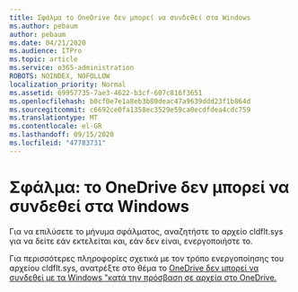 ```yaml
---
title: Σφάλμα το OneDrive δεν μπορεί να συνδεθεί στα Windows
ms.author: pebaum
author: pebaum
ms.date: 04/21/2020
ms.audience: ITPro
ms.topic: article
ms.service: o365-administration
ROBOTS: NOINDEX, NOFOLLOW
localization_priority: Normal
ms.assetid: 69957735-7ae3-4622-b3cf-607c816f3651
ms.openlocfilehash: b0cf0e7e1a8eb3b80deac47a9639ddd23f1b864d
ms.sourcegitcommit: c6692ce0fa1358ec3529e59ca0ecdfdea4cdc759
ms.translationtype: MT
ms.contentlocale: el-GR
ms.lasthandoff: 09/15/2020
ms.locfileid: "47783731"
---
```

# <a name="error-onedrive-cannot-connect-to-windows"></a>Σφάλμα: το OneDrive δεν μπορεί να συνδεθεί στα Windows

Για να επιλύσετε το μήνυμα σφάλματος, αναζητήστε το αρχείο cldflt.sys για να δείτε εάν εκτελείται και, εάν δεν είναι, ενεργοποιήστε το. 
  
Για περισσότερες πληροφορίες σχετικά με τον τρόπο ενεργοποίησης του αρχείου cldflt.sys, ανατρέξτε στο θέμα το [OneDrive δεν μπορεί να συνδεθεί με τα Windows "κατά την πρόσβαση σε αρχεία στο OneDrive.](https://go.microsoft.com/fwlink/?Linkid=2031032)
  

